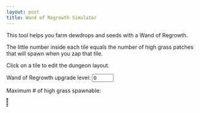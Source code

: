 ```yaml
---
layout: post
title: Wand of Regrowth Simulator
---
```

<style>
  #canvas {
    border: 2px dotted black;
    margin: auto;
  }

  #canvas:hover {
    cursor: pointer;
  }
</style>

This tool helps you farm dewdrops and seeds with a Wand of Regrowth.

The little number inside each tile equals the number of high grass patches that will spawn when you zap that tile.

Click on a tile to edit the dungeon layout.

<label>Wand of Regrowth upgrade level: <input type="number" min="0" max="15" value="0" id="wand_level"></label>

Maximum # of high grass spawnable: <output for="wand_level" id="max_high_grass"></output>

<div class="canvas-wrapper">
  <canvas id="canvas"></canvas>
</div>

<script>

const TileType = Object.freeze({
  FLOOR:      0,
  WALL:       1,
  GRASS:      2,
  HIGH_GRASS: 3,
});

const tile_preset = [
  '                 00000000 0               0 ',
  '               0 00000000 00000000 00000000 ',
  '                 00000000 00000000 00000000 ',
  '                 00000000 00000000 00000000 ',
  '                 00000000 00000000 00000000 ',
  '                 00000000 00000000 00000000 ',
  '                 00000000 00000000 00000000 ',
  '                 0               0 00000000 ',
  '                 00000000 00000000 00000000 ',
  '                 00000000 00000000 00000000 ',
  '0                00000000 00000000 00000000 ',
  '00           00  00000000 00000000 00000000 ',
  '000          00  00000000 00000000  0000000 ',
  '0000             00000000 000000000  000000 ',
  '00000            00000000 0000000000 000000 ',
];

class Tile {
  constructor(type = TileType.WALL) {
    this.type = type;
    this.mistAmount = 0;
    this.mistAmountNext = 0;
  }

  isMistSpreadable() { return this.type !== TileType.WALL; }
}

class GameMap {
  constructor() {
    const tiles = this.tiles_ = tile_preset.map(tile_row_str =>
      tile_row_str.split('').map(ch => new Tile(ch === '0' ? TileType.WALL : TileType.FLOOR))
    );

    this.mapWidth_ = tiles[0].length;
    this.mapHeight_ = tiles.length;

    // Safety check
    for (const [y, tile_row] of tiles.entries())
      if (tile_row.length !== tiles[0].length)
       throw new Error(`Map is not rectangular! See row ${y}`);
  }

  isOutsideMap(x, y) {
    return x < 0 || x >= this.mapWidth_ || y < 0 || y >= this.mapHeight_;
  }

  getTileType(x, y) {
    return this.isOutsideMap(x, y) ? TileType.FLOOR : this.tiles_[y][x].type;
  }

  setTileType(x, y, type) {
    if (this.isOutsideMap(x, y))
      throw new Error(`({x}, {y}) is outside bounds!`);
    else
      this.tiles_[y][x].type = type;
  }

  resetMistAndGrass() {
    for (const row of this.tiles_) {
      for (const tile of row) {
        tile.mistAmount = 0;
        if (tile.type === TileType.GRASS || tile.type === TileType.HIGH_GRASS)
          tile.type = TileType.FLOOR;
      }
    }
  }

  getTotalMistAmount() {
    return this.tiles_.reduce(
      (rowSum, row) => rowSum + row.reduce(
        (sum, tile) => sum + tile.mistAmount, 0
      ), 0
    );
  }

  getWidth() { return this.mapWidth_; }
  getHeight() { return this.mapHeight_; }

  getTile_(x, y) { return this.tiles_[y][x]; }

  simulateMist(x, y, initialAmount) {
    if (this.isOutsideMap(x, y))
      throw new Error(`({x}, {y}) is outside bounds!`);

    this.getTile_(x, y).mistAmount = initialAmount;
    let searchXMin = Math.max(0, x - 1), searchXMax = Math.min(this.mapWidth_ - 1, x + 1);
    let searchYMin = Math.max(0, y - 1), searchYMax = Math.min(this.mapHeight_ - 1, y + 1);
    let isMistRemaining = true;

    while (isMistRemaining) {
      // For each tile, compute mistAmountNext (amount of mist that will be present on the next turn)
      for (let x = searchXMin; x <= searchXMax; ++x) {
        for (let y = searchYMin; y <= searchYMax; ++y) {
          const tile = this.getTile_(x, y);
          if (!tile.isMistSpreadable())
            continue;

          // This tile
          let spreadableTileCount = 1;
          let totalMistAmountInAdjacentTiles = tile.mistAmount;

          if (x - 1 >= 0) {
            const leftTile = this.getTile_(x - 1, y);
            if (leftTile.isMistSpreadable()) {
              ++spreadableTileCount;
              totalMistAmountInAdjacentTiles += leftTile.mistAmount;
            }
          }

          if (x + 1 < this.mapWidth_) {
            const rightTile = this.getTile_(x + 1, y);
            if (rightTile.isMistSpreadable()) {
              ++spreadableTileCount;
              totalMistAmountInAdjacentTiles += rightTile.mistAmount;
            }
          }

          if (y - 1 >= 0) {
            const aboveTile = this.getTile_(x, y - 1);
            if (aboveTile.isMistSpreadable()) {
              ++spreadableTileCount;
              totalMistAmountInAdjacentTiles += aboveTile.mistAmount;
            }
          }

          if (y + 1 < this.mapHeight_) {
            const belowTile = this.getTile_(x, y + 1);
            if (belowTile.isMistSpreadable()) {
              ++spreadableTileCount;
              totalMistAmountInAdjacentTiles += belowTile.mistAmount;
            }
          }

          tile.mistAmountNext = Math.max(0, Math.floor(totalMistAmountInAdjacentTiles / spreadableTileCount) - 1);
        }
      }

      let affectedXMin = this.mapWidth_, affectedXMax = -1;
      let affectedYMin = this.mapHeight_, affectedYMax = -1;
      isMistRemaining = false;

      // Update mistAmount
      for (let x = searchXMin; x <= searchXMax; ++x) {
        for (let y = searchYMin; y <= searchYMax; ++y) {
          const tile = this.getTile_(x, y);
          if (!tile.isMistSpreadable())
            continue;

          tile.mistAmount = tile.mistAmountNext;
          if (tile.mistAmount <= 0)
            continue;

          // Postcondition: This tile has mist
          isMistRemaining = true;
          affectedXMin = Math.min(affectedXMin, x);
          affectedXMax = Math.max(affectedXMax, x);
          affectedYMin = Math.min(affectedYMin, y);
          affectedYMax = Math.max(affectedYMax, y);

          if (tile.mistAmount > 9)
            tile.type = TileType.HIGH_GRASS;
          else if (tile.type !== TileType.HIGH_GRASS)
            tile.type = TileType.GRASS;
        }
      }

      // Set search region for next turn
      searchXMin = Math.max(0, affectedXMin - 1);
      searchXMax = Math.min(this.mapWidth_ - 1, affectedXMax + 1);
      searchYMin = Math.max(0, affectedYMin - 1);
      searchYMax = Math.min(this.mapHeight_ - 1, affectedYMax + 1);
    }

    let grassCount = 0;
    let highGrassCount = 0;
    for (const row of this.tiles_) {
      for (const tile of row) {
        if (tile.type === TileType.HIGH_GRASS)
          ++highGrassCount;
        else if (tile.type === TileType.GRASS)
          ++grassCount;
      }
    }

    this.resetMistAndGrass();
    return {grassCount, highGrassCount};
  }
}


const gameMap = new GameMap;

// function computeOptimalZapLocation(wandLevel) {
//   const initialAmount = 40 + wandLevel * 20;
//   let maxGrassCount = 0, maxHighGrassCount = 0;
//   let maxX, maxY;
//
//   for (let x = 0; x < gameMap.getWidth(); ++x) {
//     for (let y = 0; y < gameMap.getHeight(); ++y) {
//       const {grassCount, highGrassCount} = gameMap.simulateMist(x, y, initialAmount);
//       if (highGrassCount >= maxHighGrassCount) {
//         maxHighGrassCount = highGrassCount;
//         maxGrassCount = grassCount;
//         maxX = x;
//         maxY = y;
//       }
//     }
//   }
//
//   return {x: maxX, y: maxY, highGrassCount: maxHighGrassCount, grassCount: maxGrassCount};
// }

const TILE_SIZE = 20;
/** @type {HTMLCanvasElement} */
const canvas = document.getElementById('canvas');
canvas.width = TILE_SIZE * gameMap.getWidth();
canvas.height = TILE_SIZE * gameMap.getHeight();

const context = canvas.getContext('2d');
context.font = '12px monospace';

const wallTileImage = new Image;
wallTileImage.src = './images/wall-tile.png';

function updateMapDisplay() {
  const wandLevel = parseInt(document.getElementById('wand_level').value);
  if (!Number.isInteger(wandLevel))
    return;

  requestAnimationFrame(() => {
    let maxHighGrassCount = 0;
    let x = 1, y = 2;
    for (let x = 0; x < gameMap.getWidth(); ++x) {
      for (let y = 0; y < gameMap.getHeight(); ++y) {
        if (gameMap.getTileType(x, y) != TileType.WALL) {
          const {grassCount, highGrassCount} = gameMap.simulateMist(x, y, 40 + wandLevel * 20);
          maxHighGrassCount = Math.max(maxHighGrassCount, highGrassCount);

          const hue = 90 - highGrassCount * 10;
          const saturation = 1 - highGrassCount * 0.01;
          const lightness = 0.8 - highGrassCount * 0.05;

          context.fillStyle = `hsl(${hue}, ${saturation * 100}%, ${lightness * 100}%)`;
          context.fillRect(x * TILE_SIZE, y * TILE_SIZE, TILE_SIZE, TILE_SIZE);
          context.fillStyle = lightness < 0.5 ? '#fff' : '#000';
          context.fillText(highGrassCount, x * TILE_SIZE + (TILE_SIZE * 3 / 16), y * TILE_SIZE + (TILE_SIZE * 3 / 4));
        }
        else {
          // context.fillStyle = `#000`;
          // context.fillRect(x * TILE_SIZE, y * TILE_SIZE, TILE_SIZE, TILE_SIZE);
          context.drawImage(wallTileImage, x * TILE_SIZE, y * TILE_SIZE, TILE_SIZE, TILE_SIZE);
        }
      }
    }

    document.getElementById('max_high_grass').value = maxHighGrassCount;
  });
}

canvas.addEventListener('click', event => {
  x = Math.floor(event.offsetX / TILE_SIZE);
  y = Math.floor(event.offsetY / TILE_SIZE);

  gameMap.setTileType(x, y, gameMap.getTileType(x, y) === TileType.WALL ? TileType.FLOOR : TileType.WALL);
  updateMapDisplay();
});

document.getElementById('wand_level').addEventListener('change', event => { updateMapDisplay(); });
wallTileImage.addEventListener('load', () => {
  document.getElementById('wand_level').dispatchEvent(new Event('change'));
});

</script>